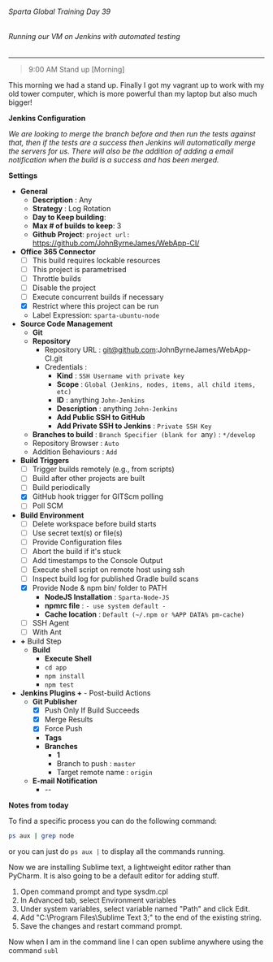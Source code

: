 ###### Sparta Global Training Day 39
###### Running our VM on Jenkins with automated testing

___


> 9:00 AM Stand up [Morning]

This morning we had a stand up. Finally I got my vagrant up to work with my old tower computer, which is more powerful than my laptop but also much bigger!

**Jenkins Configuration**

_We are looking to merge the branch before and then run the tests against that, then if the tests are a success then Jenkins will automatically merge the servers for us. There will also be the addition of adding a email notification when the build is a success and has been merged._

**Settings**
* **General**
  * **Description** : Any
  * **Strategy** : Log Rotation
  * **Day to Keep building**:
  * **Max # of builds to keep**: 3
  * **Github Project**: `project url:` https://github.com/JohnByrneJames/WebApp-CI/
* **Office 365 Connector**
  - [ ] This build requires lockable resources
  - [ ] This project is parametrised
  - [ ] Throttle builds
  - [ ] Disable the project
  - [ ] Execute concurrent builds if necessary
  - [x] Restrict where this project can be run
  * Label Expression: `sparta-ubuntu-node`
* **Source Code Management**
  * **Git**
  * **Repository**
    * Repository URL : git@github.com:JohnByrneJames/WebApp-CI.git
    * Credentials :
      * **Kind** : `SSH Username with private key`
      * **Scope** : `Global (Jenkins, nodes, items, all child items, etc)`
      * **ID** : anything `John-Jenkins`
      * **Description** : anything `John-Jenkins`
      * **Add Public SSH to GitHub**
      * **Add Private SSH to Jenkins** : `Private SSH Key`
  * **Branches to build** : `Branch Specifier (blank for `any`)` : `*/develop`
  * Repository Browser : `Auto`
  * Addition Behaviours : `Add`
* **Build Triggers**
  - [ ] Trigger builds remotely (e.g., from scripts)
  - [ ] Build after other projects are built
  - [ ] Build periodically
  - [x] GitHub hook trigger for GITScm polling
  - [ ] Poll SCM
* **Build Environment**
  - [ ] Delete workspace before build starts
  - [ ] Use secret text(s) or file(s)
  - [ ] Provide Configuration files
  - [ ] Abort the build if it's stuck
  - [ ] Add timestamps to the Console Output
  - [ ] Execute shell script on remote host using ssh
  - [ ] Inspect build log for published Gradle build scans
  - [x] Provide Node & npm bin/ folder to PATH
    * **NodeJS Installation** : `Sparta-Node-JS`
    * **npmrc file** : `- use system default -`
    * **Cache location** : `Default (~/.npm or %APP DATA% pm-cache)`
  - [ ] SSH Agent
  - [ ] With Ant
* **+** Build Step
  * **Build**
    * **Execute Shell**
    * `cd app`
    * `npm install`
    * `npm test`
* **Jenkins Plugins +** - Post-build Actions
  * **Git Publisher**
    - [x] Push Only If Build Succeeds
    - [x] Merge Results
    - [x] Force Push
    * **Tags**
    * **Branches**
      * **1**
      * Branch to push : `master`
      * Target remote name : `origin`
  * **E-mail Notification**
    * --
    

**Notes from today**

To find a specific process you can do the following command:

```bash
ps aux | grep node
```

or you can just do `ps aux |` to display all the commands running.

Now we are installing Sublime text, a lightweight editor rather than PyCharm. It is also going to be a default editor for adding stuff.


1. Open command prompt and type sysdm.cpl
2. In Advanced tab, select Environment variables
3. Under system variables, select variable named "Path" and click Edit.
4. Add "C:\Program Files\Sublime Text 3;" to the end of the existing string.
5. Save the changes and restart command prompt.

Now when I am in the command line I can open sublime anywhere using the command `subl`
